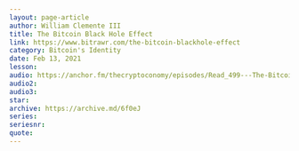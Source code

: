 ```yaml
---
layout: page-article
author: William Clemente III
title: The Bitcoin Black Hole Effect
link: https://www.bitrawr.com/the-bitcoin-blackhole-effect
category: Bitcoin's Identity
date: Feb 13, 2021
lesson: 
audio: https://anchor.fm/thecryptoconomy/episodes/Read_499---The-Bitcoin-Black-Hole-Effect-William-Clemente-er3ei6/a-a4okck1
audio2: 
audio3: 
star: 
archive: https://archive.md/6f0eJ
series: 
seriesnr: 
quote: 
---
```

